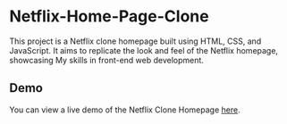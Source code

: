 # Netflix-Home-Page-Clone

This project is a Netflix clone homepage built using HTML, CSS, and JavaScript. It aims to replicate the look and feel of the Netflix homepage, showcasing My skills in front-end web development.

## Demo

You can view a live demo of the Netflix Clone Homepage [here](https://your-demo-link.com).
